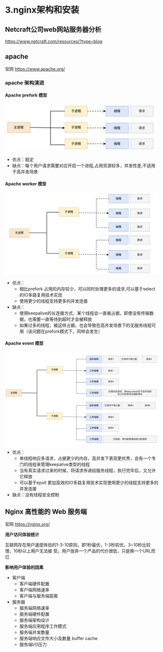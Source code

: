 # 3.nginx架构和安装

## Netcraft公司web网站服务器分析

https://www.netcraft.com/resources/?type=blog


## apache

官网  https://www.apache.org/

### apache 架构演进


####  Apache prefork 模型

<img src="../images/apachePrefork01.png">

* 优点：稳定
* 缺点：每个用户请求需要对应开启一个进程,占用资源较多，并发性差,不适用于高并发场景

#### Apache worker 模型

<img src="../images/apacheprefork02.png">


* 优点：
  * 相比prefork 占用的内存较少，可以同时处理更多的请求,可以基于select的IO多路复用技术实现
  * 使用更少的线程支持更多的并发连接
* 缺点：
  * 使用keepalive的长连接方式，某个线程会一直被占据，即使没有传输数据，也需要一直等待到超时才会被释放
  * 如果过多的线程，被这样占据，也会导致在高并发场景下的无服务线程可用（该问题在prefork模式下，同样会发生）


#### Apache event 模型


<img src="../images/apacheprefork03.png">


* 优点：
  * 单线程响应多请求，占据更少的内存，高并发下表现更优秀，会有一个专门的线程来管理keepalive类型的线程
  * 当有真实请求过来的时候，将请求传递给服务线程，执行完毕后，又允许它释放
  * 可以基于epoll 更加高效的IO多路复用技术实现使用更少的线程支持更多的并发连接
* 缺点：没有线程安全控制

##  Nginx 高性能的 Web 服务端

官网   https://nginx.org/

**用户访问体验统计**

互联网存在用户速度体验的1-3-10原则，即1秒最优，1-3秒较优，3~10秒比较慢，10秒以上用户无法接
受。用户放弃一个产品的代价很低，只是换一个URL而已



**影响用户体验的因素**

* 客户端
  * 客户端硬件配置
  * 客户端网络速率
  * 客户端与服务端距离
* 服务器
  * 服务端网络速率
  * 服务端硬件配置
  * 服务端架构设计
  * 服务端应用程序工作模式
  * 服务端并发数量
  * 服务端响应文件大小及数量 buffer cache
  * 服务端I/O压力



